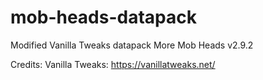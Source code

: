 # mob-heads-datapack

Modified Vanilla Tweaks datapack More Mob Heads v2.9.2

Credits:
Vanilla Tweaks: https://vanillatweaks.net/
